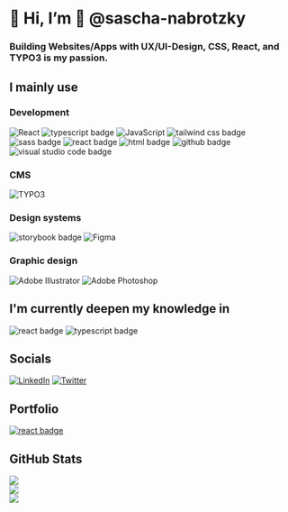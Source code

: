 # 👋 Hi, I’m 🦄 @sascha-nabrotzky

### Building Websites/Apps with UX/UI-Design, CSS, React, and TYPO3 is my passion.

## I mainly use

### Development
![React](https://img.shields.io/badge/react-%2320232a.svg?style=for-the-badge&logo=react&logoColor=%2361DAFB) <img src="https://img.shields.io/badge/Typescript-%2320232a?&style=for-the-badge&logo=typescript" alt="typescript badge" />  ![JavaScript](https://img.shields.io/badge/javascript-%2320232a.svg?style=for-the-badge&logo=javascript) <img src="https://img.shields.io/badge/tailwindcss-%2320232a?&style=for-the-badge&logo=tailwindcss" alt="tailwind css badge" /> <img src="https://img.shields.io/badge/SCSS-%2320232a?&style=for-the-badge&logo=sass" alt="sass badge" />  <img src="https://img.shields.io/badge/CSS3-%2320232a?&style=for-the-badge&logo=css3" alt="react badge" /> <img src="https://img.shields.io/badge/HTML5-%2320232a?&style=for-the-badge&logo=html5" alt="html badge" />
<img src="https://img.shields.io/badge/GitHub-%2320232a?&style=for-the-badge&logo=github" alt="github badge" /> <img src="https://img.shields.io/badge/Visual Studio Code-%2320232a?&style=for-the-badge&logo=visual-studio-code" alt="visual studio code badge" />

### CMS
![TYPO3](https://img.shields.io/badge/TYPO3-%2320232a?style=for-the-badge&logo=typo3)

### Design systems
<img src="https://img.shields.io/badge/storybook-%2320232a?&style=for-the-badge&logo=storybook" alt="storybook badge" /> ![Figma](https://img.shields.io/badge/Figma-%2320232a?style=for-the-badge&logo=figma)

### Graphic design
![Adobe Illustrator](https://img.shields.io/badge/Illustrator-%2320232a?style=for-the-badge&logo=adobeillustrator) ![Adobe Photoshop](https://img.shields.io/badge/Photoshop-%2320232a?style=for-the-badge&logo=adobephotoshop) 

## I'm currently deepen my knowledge in

<img src="https://img.shields.io/badge/React-%2320232a?&style=for-the-badge&logo=react" alt="react badge" /> <img src="https://img.shields.io/badge/Typescript-%2320232a?&style=for-the-badge&logo=typescript" alt="typescript badge" />

## Socials

[![LinkedIn](https://img.shields.io/badge/LinkedIn-%230077B5.svg?logo=linkedin&logoColor=white)](https://linkedin.com/in/in/sascha-nabrotzky-b7429521a) [![Twitter](https://img.shields.io/badge/Twitter-%231DA1F2.svg?logo=Twitter&logoColor=white)](https://twitter.com/@Arrow_Function0) 

## Portfolio
[<img src="https://img.shields.io/badge/Website-blue?&style=for-the-badge&logo=website&logoColor=white" alt="react badge" />](https://sascha-nabrotzky.github.io/)

## GitHub Stats
![](https://github-readme-stats.vercel.app/api?username=sascha-nabrotzky&theme=dark&hide_border=false&include_all_commits=false&count_private=false)<br/> ![](https://github-readme-streak-stats.herokuapp.com/?user=sascha-nabrotzky&theme=dark&hide_border=false)<br/>
![](https://github-readme-stats.vercel.app/api/top-langs/?username=sascha-nabrotzky&theme=dark&hide_border=false&include_all_commits=false&count_private=false&layout=compact)
<!---
sascha-nabrotzky/sascha-nabrotzky is a ✨ special ✨ repository because its `README.md` (this file) appears on your GitHub profile.
You can click the Preview link to take a look at your changes.
--->
